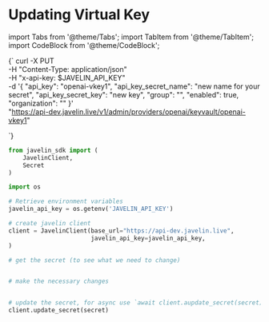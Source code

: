 # Updating Virtual Key
import Tabs from '@theme/Tabs';
import TabItem from '@theme/TabItem';
import CodeBlock from '@theme/CodeBlock';

<Tabs>
<TabItem value="shell" label="Using the API:">

<CodeBlock
  language="python">
  {`
curl -X PUT \
-H "Content-Type: application/json" \
-H "x-api-key: $JAVELIN_API_KEY" \
-d '{
        "api_key": "openai-vkey1",
        "api_key_secret_name": "new name for your secret",
        "api_key_secret_key": "new key",
        "group": "",
        "enabled": true,
        "organization": ""
}' \
"https://api-dev.javelin.live/v1/admin/providers/openai/keyvault/openai-vkey1"

`}
</CodeBlock>

</TabItem>

<TabItem value="py" label="In Python:">

```py
from javelin_sdk import (
    JavelinClient,
    Secret
)

import os

# Retrieve environment variables
javelin_api_key = os.getenv('JAVELIN_API_KEY')

# create javelin client
client = JavelinClient(base_url="https://api-dev.javelin.live",
                       javelin_api_key=javelin_api_key,
) 

# get the secret (to see what we need to change)


# make the necessary changes


# update the secret, for async use `await client.aupdate_secret(secret)`
client.update_secret(secret)

```

</TabItem>

</Tabs>
